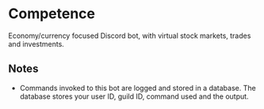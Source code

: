 # Competence

Economy/currency focused Discord bot, with virtual stock markets, trades and investments.

## Notes

- Commands invoked to this bot are logged and stored in a database. The database stores your user ID, guild ID, command used and the output.
